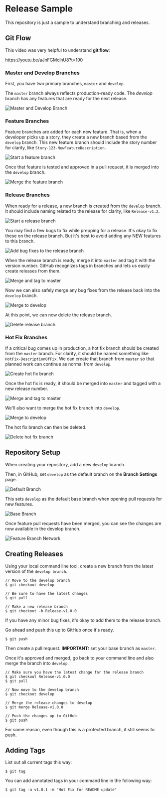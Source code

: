 # Release Sample
This repository is just a sample to understand branching and releases.

## Git Flow

This video was very helpful to understand **git flow**:

https://youtu.be/aJnFGMclhU8?t=190

### Master and Develop Branches

First, you have two primary branches, `master` and `develop`.

The `master` branch always reflects production-ready code. The _develop_ branch has any features that are ready for the next release.

![Master and Develop Branch][01]

### Feature Branches

Feature branches are added for each new feature. That is, when a developer picks up a story, they create a new branch based from the `develop` branch. This new feature branch should include the story number for clarity, like `Story-123-NewFeatureDescription`.

![Start a feature branch][02]

Once that feature is tested and approved in a pull request, it is merged into the `develop` branch.

![Merge the feature branch][03]

### Release Branches

When ready for a release, a new branch is created from the `develop` branch. It should include naming related to the release for clarity, like `Release-v1.2`.

![Start a release branch][04]

You may find a few bugs to fix while prepping for a release. It's okay to fix these on the release branch. But it's best to avoid adding any NEW features to this branch.

![Add bug fixes to the release branch][05]

When the release branch is ready, merge it into `master` and tag it with the version number. GitHub recognizes tags in branches and lets us easily create releases from them.

![Merge and tag to master][06]

Now we can also safely merge any bug fixes from the release back into the `develop` branch.

![Merge to develop][07]

At this point, we can now delete the release branch.

![Delete release branch][08]

### Hot Fix Branches

If a critical bug comes up in production, a hot fix branch should be created from the `master` branch. For clarity, it should be named something like `HotFix-DescriptionOfFix`. We can create that branch from `master` so that planned work can continue as normal from `develop`.

![Create hot fix branch][09]

Once the hot fix is ready, it should be merged into `master` and tagged with a new release number.

![Merge and tag to master][10]

We'll also want to merge the hot fix branch into `develop`.

![Merge to develop][11]

The hot fix branch can then be deleted.

![Delete hot fix branch][12]

## Repository Setup

When creating your repository, add a new `develop` branch.

Then, in GitHub, set `develop` as the default branch on the **Branch Settings** page.

![Default Branch][DefaultBranch]

This sets `develop` as the default base branch when opening pull requests for new features.

![Base Branch][BaseBranch]

Once feature pull requests have been merged, you can see the changes are now available in the develop branch.

![Feature Branch Network][BranchNetwork_Feature]

## Creating Releases

Using your local command line tool, create a new branch from the latest version of the `develop branch`.

```
// Move to the develop branch
$ git checkout develop

// Be sure to have the latest changes
$ git pull

// Make a new release branch
$ git checkout -b Release-v1.0.0
```

If you have any minor bug fixes, it's okay to add them to the release branch.

Go ahead and push this up to GitHub once it's ready.

```
$ git push
```

Then create a pull request. **IMPORTANT:** set your base branch as `master`.

Once it's approved and merged, go back to your command line and also merge the branch into `develop`.

```
// Make sure you have the latest change for the release branch
$ git checkout Release-v1.0.0
$ git pull

// Now move to the develop branch
$ git checkout develop

// Merge the release changes to develop
$ git merge Release-v1.0.0

// Push the changes up to GitHub
$ git push
```

For some reason, even though this is a protected branch, it still seems to push.

## Adding Tags

List out all current tags this way:

```
$ git tag
```

You can add annotated tags in your command line in the following way:

```
$ git tag -a v1.0.1 -m "Hot Fix for README update"
```




[01]: /images/01_MasterAndDevelopBranches.png "Master and Develop branch"
[02]: /images/02_StartFeatureBranch.png "Start a feature branch"
[03]: /images/03_MergeFeatureBranch.png "Merge the feature branch"
[04]: /images/04_StartReleaseBranch.png "Start a release branch"
[05]: /images/05_ReleaseBugFixes.png "Add bug fixes to release branch"
[06]: /images/06_MergeReleaseMaster.png "Merge the release branch to master"
[07]: /images/07_MergeReleaseDevelop.png "Merge the release branch to develop"
[08]: /images/08_DeleteReleaseBranch.png "Delete release branch"
[09]: /images/09_HotFixBranch.png "Create a hot fix branch"
[10]: /images/10_MergeHotFixMaster.png "Merge the hot fix to master"
[11]: /images/11_MergeHotFixDevelop.png "Merge the hot fix to develop"
[12]: /images/12_DeleteHotFixBranch.png "Delete hot fix branch"
[DefaultBranch]: /images/DefaultBranch.png "Default Branch"
[BaseBranch]: /images/BaseBranch.png "Develop as Base Branch"
[BranchNetwork_Feature]: /images/BranchNetwork_Feature.png "Feature Branch"
